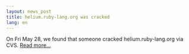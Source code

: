 ```yaml
---
layout: news_post
title: helium.ruby-lang.org was cracked
lang: en
---
```


On Fri May 28, we found that someone cracked helium.ruby-lang.org via
<span class="caps">CVS</span>. [Read more…](report/)
